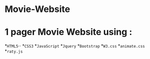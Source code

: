 # Movie-Website
# 1 pager Movie Website using :
*`HTML5`⋅⋅
*`CSS3`
*`JavaScript`
*`Jquery`
*`Bootstrap`
*`W3.css`
*`animate.css`
*`raty.js`

